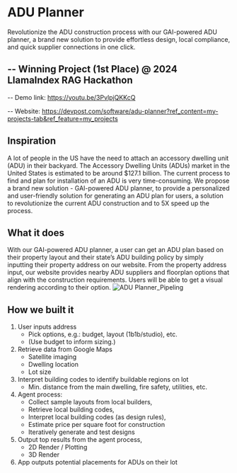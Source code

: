 # ADU Planner
Revolutionize the ADU construction process with our GAI-powered ADU planner, a brand new solution to provide effortless design, local compliance, and quick supplier connections in one click.

## -- Winning Project (1st Place) @ 2024 LlamaIndex RAG Hackathon

-- Demo link: https://youtu.be/3PvlpjQKKcQ

-- Website: https://devpost.com/software/adu-planner?ref_content=my-projects-tab&ref_feature=my_projects

## Inspiration
A lot of people in the US have the need to attach an accessory dwelling unit (ADU) in their backyard.  The Accessory Dwelling Units (ADUs) market in the United States is estimated to be around $127.1 billion. The current process to find and plan for installation of an ADU is very time-consuming. We propose a brand new solution - GAI-powered ADU planner, to provide a personalized and user-friendly solution for generating an ADU plan for users, a solution to revolutionize the current ADU construction and to 5X speed up the process.

## What it does
With our GAI-powered ADU planner, a user can get an ADU plan based on their property layout and their state’s ADU building policy by simply inputting their property address on our website. From the property address input, our website provides nearby ADU suppliers and floorplan options that align with the construction requirements. Users will be able to get a visual rendering according to their option.
![ADU Planner_Pipeling](https://github.com/RJ-Heisenberg/ADU-Planner_rag-a-thon2024/assets/106174661/78a76bfc-3f4c-42fa-a7b0-af60d687774d)

## How we built it
1. User inputs address
    - Pick options, e.g.: budget, layout (1b1b/studio), etc.
    - (Use budget to inform sizing.)
2. Retrieve data from Google Maps
    - Satellite imaging
    - Dwelling location
    - Lot size
3. Interpret building codes to identify buildable regions on lot
    - Min. distance from the main dwelling, fire safety, utilities, etc.
4. Agent process:
    - Collect sample layouts from local builders,
    - Retrieve local building codes,
    - Interpret local building codes (as design rules),
    - Estimate price per square foot for construction
    - Iteratively generate and test designs
5. Output top results from the agent process,
    - 2D Render / Plotting
    - 3D Render
7. App outputs potential placements for ADUs on their lot
   
